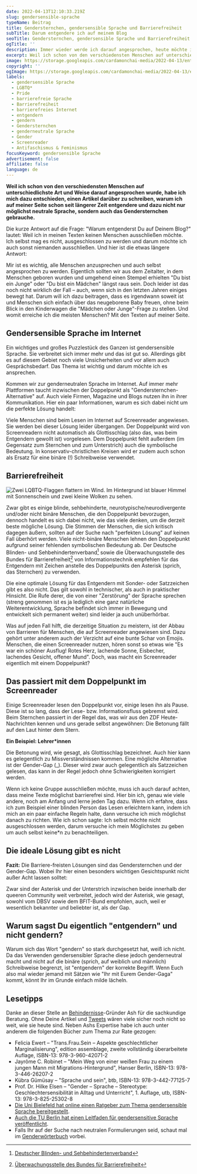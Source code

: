 ```yaml
---
date: 2022-04-13T12:10:33.219Z
slug: gendersensible-sprache
typeName: Beitrag
title: Gendersternchen, gendersensible Sprache und Barrierefreiheit
subTitle: Darum entgendere ich auf meinem Blog
seoTitle: Gendersternchen, gendersensible Sprache und Barrierefreiheit
ogTitle: ''
description: Immer wieder werde ich darauf angesprochen, heute möchte ich kurz erzählen, warum ich auf meinem Blog gendersensible Sprache in Form möglichst neutraler Formulierungen und des Gendersternchens (Asterisk) nutze.
excerpt: Weil ich schon von den verschiedensten Menschen auf unterschiedlichste Art und Weise darauf angesprochen wurde, habe ich mich dazu entschieden, einen Artikel darüber zu schreiben, warum ich auf meiner Seite schon seit längerer Zeit entgendere und dazu nicht nur möglichst neutrale Sprache, sondern auch das Gendersternchen (Asterisk) gebrauche.
image: https://storage.googleapis.com/cardamonchai-media/2022-04-13/entgendern-jpg-imagine-080818_46494f_1024_768/640.webp
copyright: ''
ogImage: https://storage.googleapis.com/cardamonchai-media/2022-04-13/entgendern-fb-jpg-imagine-3878d8_5d8bd0_1200_628/640.webp
labels:
  - gendersensible Sprache
  - LGBTQ*
  - Pride
  - barrierefreie Sprache
  - Barrierefreiheit
  - barrierefreies Internet
  - entgendern
  - gendern
  - Gendersternchen
  - genderneutrale Sprache
  - Gender
  - Screenreader
  - Antifaschismus & Feminismus
focusKeyword: gendersensible Sprache
advertisement: false
affiliate: false
language: de
---
```


**Weil ich schon von den verschiedensten Menschen auf unterschiedlichste Art und Weise darauf angesprochen wurde, habe ich mich dazu entschieden, einen Artikel darüber zu schreiben, warum ich auf meiner Seite schon seit längerer Zeit entgendere und dazu nicht nur möglichst neutrale Sprache, sondern auch das Gendersternchen gebrauche.**

Die kurze Antwort auf die Frage: "Warum entgenderst Du auf Deinem Blog?" lautet: Weil ich in meinen Texten keinen Menschen ausschließen möchte. Ich selbst mag es nicht, ausgeschlossen zu werden und darum möchte ich auch sonst niemanden ausschließen. Und hier ist die etwas längere Antwort:

Mir ist es wichtig, alle Menschen anzusprechen und auch selbst angesprochen zu werden. Eigentlich sollten wir aus dem Zeitalter, in dem Menschen geboren wurden und umgehend einen Stempel erhielten "Du bist ein Junge" oder "Du bist ein Mädchen" längst raus sein. Doch leider ist das noch nicht wirklich der Fall – auch, wenn sich in den letzten Jahren einiges bewegt hat. Darum will ich dazu beitragen, dass es irgendwann soweit ist und Menschen sich einfach über das neugeborene Baby freuen, ohne beim Blick in den Kinderwagen die "Mädchen oder Junge"-Frage zu stellen. Und womit erreiche ich die meisten Menschen? Mit den Texten auf meiner Seite.

## Gendersensible Sprache im Internet

Ein wichtiges und großes Puzzlestück des Ganzen ist gendersensible Sprache. Sie verbreitet sich immer mehr und das ist gut so. Allerdings gibt es auf diesem Gebiet noch viele Unsicherheiten und vor allem auch Gesprächsbedarf. Das Thema ist wichtig und darum möchte ich es ansprechen.

Kommen wir zur genderneutralen Sprache im Internet. Auf immer mehr Plattformen taucht inzwischen der Doppelpunkt als "Gendersternchen-Alternative" auf. Auch viele Firmen, Magazine und Blogs nutzen ihn in ihrer Kommunikation. Hier ein paar Informationen, warum es sich dabei nicht um die perfekte Lösung handelt:

Viele Menschen sind beim Lesen im Internet auf Screenreader angewiesen. Sie werden bei dieser Lösung leider übergangen. Der Doppelpunkt wird von Screenreadern nicht automatisch als Glottisschlag (also das, was beim Entgendern gewollt ist) vorgelesen. Dem Doppelpunkt fehlt außerdem (im Gegensatz zum Sternchen und zum Unterstrich) auch die symbolische Bedeutung. In konservativ-christlichen Kreisen wird er zudem auch schon als Ersatz für eine binäre (!) Schreibweise verwendet.

## Barrierefreiheit

![Zwei LQBTQ-Flaggen flattern im Wind. Im Hintergrund ist blauer Himmel mit Sonnenschein und zwei kleine Wolken zu sehen.](https://storage.googleapis.com/cardamonchai-media/2022-04-13/entgendern-1-jpg-imagine-5898f8_588cd8_1024_768/640.webp 'Darum nutze ich gendersensible Sprache auf meinem Blog')

Zwar gibt es einige blinde, sehbehinderte, neurotypische/neurodivergente und/oder nicht binäre Menschen, die den Doppelpunkt bevorzugen, dennoch handelt es sich dabei nicht, wie das viele denken, um die derzeit beste mögliche Lösung. Die Stimmen der Menschen, die sich kritisch dagegen äußern, sollten auf der Suche nach "perfekten Lösung" auf keinen Fall überhört werden. Viele nicht-binäre Menschen lehnen den Doppelpunkt aufgrund seiner fehlenden symbolischen Bedeutung ab. Der Deutsche Blinden- und Sehbehindertenverband[^1] sowie die Überwachungsstelle des Bundes für Barrierefreiheit[^2] von Informationstechnik empfehlen für das Entgendern mit Zeichen anstelle des Doppelpunkts den Asterisk (sprich, das Sternchen) zu verwenden.

Die eine optimale Lösung für das Entgendern mit Sonder- oder Satzzeichen gibt es also nicht. Das gilt sowohl in technischer, als auch in praktischer Hinsicht. Die Rufe derer, die von einer "Zerstörung" der Sprache sprechen (streng genommen ist es ja lediglich eine ganz natürliche Weiterentwicklung, Sprache befindet sich immer in Bewegung und entwickelt sich permanent weiter) sind leider ja auch unüberhörbar.

Was auf jeden Fall hilft, die derzeitige Situation zu meistern, ist der Abbau von Barrieren für Menschen, die auf Screenreader angewiesen sind. Dazu gehört unter anderem auch der Verzicht auf eine bunte Schar von Emojis. Menschen, die einen Screenreader nutzen, hören sonst so etwas wie "Es war ein schöner Ausflug! Rotes Herz, lachende Sonne, Eisbecher, lachendes Gesicht, offener Mund". Doch, was macht ein Screenreader eigentlich mit einem Doppelpunkt?

## Das passiert mit dem Doppelpunkt im Screenreader

Einige Screenreader lesen den Doppelpunkt vor, einige lesen ihn als Pause. Diese ist so lang, dass der Lese- bzw. Informationsfluss gebremst wird. Beim Sternchen passiert in der Regel das, was wir aus den ZDF Heute-Nachrichten kennen und uns gerade selbst angewöhnen: Die Betonung fällt auf den Laut hinter dem Stern.

**Ein Beispiel: Lehrer\*innen**

Die Betonung wird, wie gesagt, als Glottisschlag bezeichnet. Auch hier kann es gelegentlich zu Missverständnissen kommen. Eine mögliche Alternative ist der Gender-Gap (\_). Dieser wird zwar auch gelegentlich als Satzzeichen gelesen, das kann in der Regel jedoch ohne Schwierigkeiten korrigiert werden.

Wenn ich keine Gruppe ausschließen möchte, muss ich auch darauf achten, dass meine Texte möglichst barrierefrei sind. Hier bin ich, genau wie viele andere, noch am Anfang und lerne jeden Tag dazu. Wenn ich erfahre, dass ich zum Beispiel einer blinden Person das Lesen erleichtern kann, indem ich mich an ein paar einfache Regeln halte, dann versuche ich mich möglichst danach zu richten. Wie ich schon sagte: Ich selbst möchte nicht ausgeschlossen werden, darum versuche ich mein Möglichstes zu geben um auch selbst keine\*n zu benachteiligen.

## Die ideale Lösung gibt es nicht

**Fazit:** Die Barriere-freisten Lösungen sind das Gendersternchen und der Gender-Gap. Wobei Ihr hier einen besonders wichtigen Gesichtspunkt nicht außer Acht lassen solltet:

Zwar sind der Asterisk und der Unterstrich inzwischen beide innerhalb der queeren Community weit verbreitet, jedoch wird der Asterisk, wie gesagt, sowohl vom DBSV sowie dem BFIT-Bund empfohlen, auch, weil er wesentlich bekannter und beliebter ist, als der Gap.

## Warum sagst Du eigentlich "entgendern" und nicht gendern?

Warum sich das Wort "gendern" so stark durchgesetzt hat, weiß ich nicht. Da das Verwenden gendersensibler Sprache diese jedoch genderneutral macht und nicht auf die binäre (sprich, auf weiblich und männlich) Schreibweise begrenzt, ist "entgendern" der korrekte Begriff. Wenn Euch also mal wieder jemand mit Sätzen wie "Ihr mit Eurem Gender-Gaga" kommt, könnt Ihr im Grunde einfach milde lächeln.

## Lesetipps

Danke an dieser Stelle an [Behindernisse](https://be-hindernisse.org/)-Gründer Ash für die sachkundige Beratung. Ohne Deine Artikel und [Tweets](https://twitter.com/Ashducation) wären viele sicher noch nicht so weit, wie sie heute sind. Neben Ashs Expertise habe ich auch unter anderem die folgenden Bücher zum Thema zur Rate gezogen:

- Felicia Ewert – "Trans.Frau.Sein – Aspekte geschlechtlicher Marginalisierung", edition assemblage, zweite vollständig überarbeitete Auflage, ISBN-13: 978-3-960-42071-2
- Jayrôme C. Robinet – "Mein Weg von einer weißen Frau zu einem jungen Mann mit Migrations-Hintergrund", Hanser Berlin, ISBN-13: 978-3-446-26207-2
- Kübra Gümüsay – "Sprache und sein", btb, ISBN-13: 978-3-442-77125-7
- Prof. Dr. Hilke Elsen – "Gender – Sprache – Stereotype: Geschlechtersensibilität in Alltag und Unterricht", 1. Auflage, utb, ISBN-13: 978-3-825-25302-8
- [Die Uni Bielefeld hat online einen Ratgeber zum Thema gendersensible Sprache bereitgestellt](https://www.uni-bielefeld.de/verwaltung/refkom/gendern/richtlinien/).
- [Auch die TU Berlin hat einen Leitfaden für gendersensitive Sprache veröffentlicht](https://www.tu-berlin.de/fileadmin/a70100710_gleichstellung/Diversity_Allgemeines/KFG-Leitfaden_geschlechtersensible_Sprache.pdf).
- Falls Ihr auf der Suche nach neutralen Formulierungen seid, schaut mal im [Genderwörterbuch](https://geschicktgendern.de/) vorbei.

[^1]: [Deutscher Blinden- und Sehbehindertenverband](https://bbsb.org/mitmachen-und-unterstuetzen/spenden-finanzielle-unterstutzung/trotz-sehbehinderung-mitten-im-leben-ihre-hilfe-zaehlt/)
[^2]: [Überwachungsstelle des Bundes für Barrierefreiheit](https://www.bfit-bund.de/DE/Home/home_node.html)
